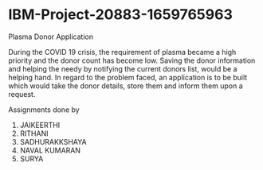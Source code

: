 # IBM-Project-20883-1659765963
Plasma Donor Application

During the COVID 19 crisis, the requirement of plasma became a high priority and the donor count has become low. Saving the donor information and helping the needy by notifying the current donors list, would be a helping hand. In regard to the problem faced, an application is to be built which would take the donor details, store them and inform them upon a request.

Assignments done by

1. JAIKEERTHI 
2. RITHANI 
3. SADHURAKKSHAYA
4. NAVAL KUMARAN 
5. SURYA
